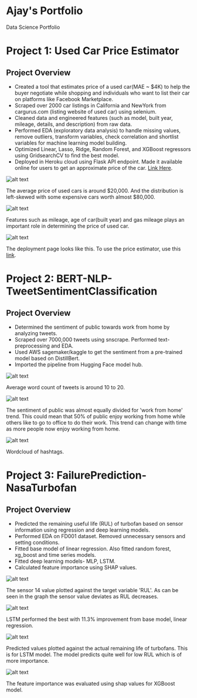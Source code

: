 # Ajay's Portfolio
Data Science Portfolio

# Project 1: Used Car Price Estimator
## Project Overview
* Created a tool that estimates price of a used car(MAE ~ $4K) to help the buyer negotiate while shopping and individuals who want to list their car on platforms like Facebook Marketplace.
* Scraped over 2000 car listings in California and NewYork from cargurus.com (listing website of used car) using selenium.
* Cleaned data and engineered features (such as model, built year, mileage, details, and description) from raw data.
* Performed EDA (exploratory data analysis) to handle missing values, remove outliers, transform variables, check correlation and shortlist variables for machine learning model building.
* Optimized Linear, Lasso, Ridge, Random Forest, and XGBoost regressors using GridsearchCV to find the best model.
* Deployed in Heroku cloud using Flask API endpoint. Made it available online for users to get an approximate price of the car. [Link Here](https://carpricechecker.herokuapp.com/).

![alt text](/images/price_histogram.png)

The average price of used cars is around $20,000. And the distribution is left-skewed with some expensive cars worth almost $80,000.

![alt text](/images/feature.png)

Features such as mileage, age of car(built year) and gas mileage plays an important role in determining the price of used car.

![alt text](/images/deployment.png)

The deployment page looks like this. To use the price estimator, use this [link](https://carpricechecker.herokuapp.com/).

# Project 2: BERT-NLP-TweetSentimentClassification
## Project Overview
* Determined the sentiment of public towards work from home by analyzing tweets.
* Scraped over 7000,000 tweets using snscrape. Performed text-preprocessing and EDA.
* Used AWS sagemaker/kaggle to get the sentiment from a pre-trained model based on DistillBert.
* Imported the pipeline from Hugging Face model hub.

![alt text](/images/Wordstweets.png)

Average word count of tweets is around 10 to 20.

![alt text](/images/pnn.png)

The sentiment of public was almost equally divided for 'work from home' trend. This could mean that 50% of public enjoy working from home while others like to go to office to do their work. This trend can change with time as more people now enjoy working from home.

![alt text](/images/hashtags.png)

Wordcloud of hashtags.

# Project 3: FailurePrediction-NasaTurbofan
## Project Overview
* Predicted the remaining useful life (RUL) of turbofan based on sensor information using regression and deep learning models.
* Performed EDA on FD001 dataset. Removed unnecessary sensors and setting conditions.
* Fitted base model of linear regression. Also fitted random forest, xg_boost and time series models.
* Fitted deep learning models- MLP, LSTM.
* Calculated feature importance using SHAP values.

![alt text](/images/sensor14.png)

The sensor 14 value plotted against the target variable 'RUL'. As can be seen in the graph the sensor value deviates as RUL decreases.

![alt text](/images/modelperformance.png)

LSTM performed the best with 11.3% improvement from base model, linear regression.

![alt text](/images/comparision.png)

Predicted values plotted against the actual remaining life of turbofans. This is for LSTM model. The model predicts quite well for low RUL which is of more importance.

![alt text](/images/shap.png)

The feature importance was evaluated using shap values for XGBoost model.
